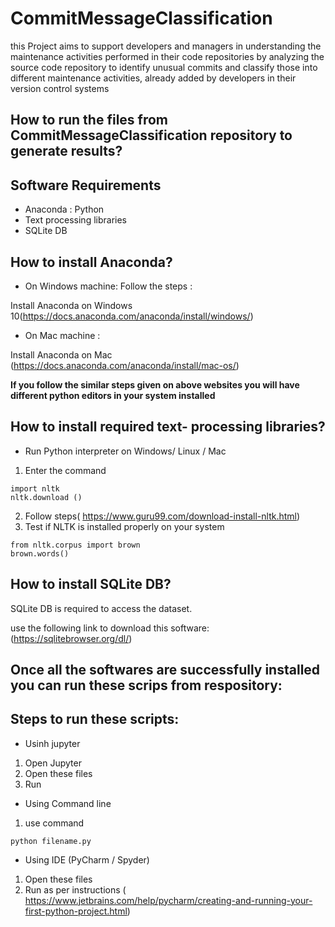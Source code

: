 # CommitMessageClassification
 this Project aims to support developers and managers in understanding the maintenance activities performed in their code repositories by analyzing  the source code repository to identify unusual commits and classify those into  different maintenance activities, already added by developers in their version control systems

## How to run the files from CommitMessageClassification repository to generate results?

## Software Requirements
* Anaconda : Python 
* Text processing libraries 
* SQLite DB 

## How to install Anaconda?
* On Windows machine:
Follow the steps :

Install Anaconda on Windows 10(https://docs.anaconda.com/anaconda/install/windows/)

* On Mac machine :

Install Anaconda on Mac (https://docs.anaconda.com/anaconda/install/mac-os/)

**If you follow the similar steps given on above websites you will have different python editors in your system installed**


## How to install required text- processing libraries? 

* Run Python interpreter on Windows/ Linux / Mac
1. Enter the command 
  ```
  import nltk
  nltk.download ()
  ```
 2. Follow steps( https://www.guru99.com/download-install-nltk.html)
 3. Test if NLTK is installed properly on your system 
 ```
 from nltk.corpus import brown
 brown.words()
 
 ```
## How to install SQLite DB? 
SQLite DB is required to access the dataset.

use the following link to download this software:
(https://sqlitebrowser.org/dl/)

## Once all the softwares are successfully installed you can run these scrips from respository:
## Steps to run these scripts:
* Usinh jupyter
1. Open Jupyter
2.  Open these files 
3. Run 

* Using Command line
1. use command 
```
python filename.py

```

* Using IDE (PyCharm / Spyder)
1. Open these files 
2. Run as per instructions ( https://www.jetbrains.com/help/pycharm/creating-and-running-your-first-python-project.html)



